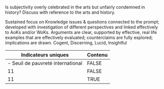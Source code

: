 
Is subjectivity overly celebrated in the arts but unfairly condemned in history? Discuss with reference to the arts and history.


Sustained focus on Knowledge issues & questions connected to the prompt; developed with investigation of different perspectives and linked effectively to AoKs and/or WoKs. Arguments are clear, supported by effective, real life examples that are effectively evaluated; counterclaims are fully explored; implications are drawn. Cogent, Discerning, Lucid, Insightful




| Indicateurs uniques | **Contenu** |
| ----------- | ----------- |  
| - Seuil de pauvreté international| FALSE |
| 11 | FALSE | 
| 11 | TRUE |